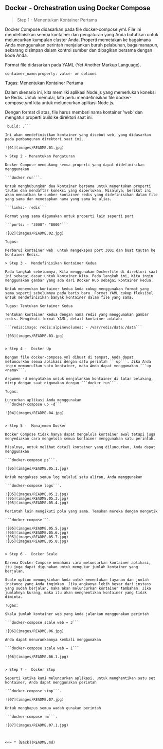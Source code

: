 ## Docker - Orchestration using Docker Compose

> Step 1 -  Menentukan Kontainer Pertama

Docker Compose didasarkan pada file docker-compose.yml. File ini mendefinisikan semua kontainer dan pengaturan yang Anda butuhkan untuk meluncurkan kumpulan cluster Anda. Properti memetakan ke bagaimana Anda menggunakan perintah menjalankan buruh pelabuhan, bagaimanapun, sekarang disimpan dalam kontrol sumber dan dibagikan bersama dengan kode Anda.

Format file didasarkan pada YAML (Yet Another Markup Language).

 ```container_name:property: value- or options```

Tugas: Menentukan Kontainer Pertama

Dalam skenario ini, kita memiliki aplikasi Node.js yang memerlukan koneksi ke Redis. Untuk memulai, kita perlu mendefinisikan file docker-compose.yml kita untuk meluncurkan aplikasi Node.js.

Dengan format di atas, file harus memberi nama kontainer 'web' dan mengatur properti build ke direktori saat ini. 

 ```web:
  build: .```

Ini akan mendefinisikan kontainer yang disebut web, yang didasarkan pada pembangunan direktori saat ini.

![01](images/README.01.jpg)

> Step 2 - Menentukan Pengaturan

Docker Compose mendukung semua properti yang dapat didefinisikan menggunakan

 ```docker run```.

Untuk menghubungkan dua kontainer bersama untuk menentukan properti tautan dan mendaftar koneksi yang diperlukan. Misalnya, berikut ini akan menautkan ke sumber kontainer redis yang didefinisikan dalam file yang sama dan menetapkan nama yang sama ke alias.

```links:- redis```

Format yang sama digunakan untuk properti lain seperti port

```ports: - "3000"- "8000"```

![02](images/README.02.jpg)

Tugas:

 Perbarui kontainer web  untuk mengekspos port 3001 dan buat tautan ke kontainer Redis.

> Step 3 -  Mendefinisikan Kontainer Kedua

Pada langkah sebelumnya, Kita menggunakan Dockerfile di direktori saat ini sebagai dasar untuk kontainer Kita. Pada langkah ini, Kita ingin menggunakan gambar yang ada dari Docker Hub sebagai kontainer kedua.

Untuk menemukan kontainer kedua Anda cukup menggunakan format yang sama seperti sebelumnya pada baris baru. Format YAML cukup fleksibel untuk mendefinisikan banyak kontainer dalam file yang sama.

Tugas: Tentukan Kontainer Kedua

Tentukan kontainer kedua dengan nama redis yang menggunakan gambar redis. Mengikuti format YAML, detail kontainer adalah:

```redis:image: redis:alpinevolumes: - /var/redis/data:/data```

![03](images/README.03.jpg)


> Step 4 -  Docker Up

Dengan file docker-compose.yml dibuat di tempat, Anda dapat meluncurkan semua aplikasi dengan satu perintah ```up```. Jika Anda ingin memunculkan satu kontainer, maka Anda dapat menggunakan ```up <nama>```.

Argumen -d menyatakan untuk menjalankan kontainer di latar belakang, mirip dengan saat digunakan dengan ```docker run```.

Tugas:

Luncurkan aplikasi Anda menggunakan 
```docker-compose up -d```

![04](images/README.04.jpg)


> Step 5 -  Manajemen Docker

Docker Compose tidak hanya dapat mengelola kontainer awal tetapi juga menyediakan cara mengelola semua kontainer menggunakan satu perintah.

Misalnya, untuk melihat detail kontainer yang diluncurkan, Anda dapat menggunakan 

```docker-compose ps```.

![05](images/README.05.1.jpg)

Untuk mengakses semua log melalui satu aliran, Anda menggunakan 

```docker-compose logs```.

![05](images/README.05.2.jpg)
![05](images/README.05.3.jpg)
![05](images/README.05.4.jpg)

Perintah lain mengikuti pola yang sama. Temukan mereka dengan mengetik 

```docker-compose```.

![05](images/README.05.5.jpg)
![05](images/README.05.6.jpg)
![05](images/README.05.7.jpg)
![05](images/README.05.8.jpg)


> Step 6 -  Docker Scale

Karena Docker Compose memahami cara meluncurkan kontainer aplikasi, itu juga dapat digunakan untuk mengukur jumlah kontainer yang berjalan.

Scale option memungkinkan Anda untuk menentukan layanan dan jumlah instance yang Anda inginkan. Jika angkanya lebih besar dari instans yang sudah berjalan, maka akan meluncurkan kontainer tambahan. Jika jumlahnya kurang, maka itu akan menghentikan kontainer yang tidak diminta.

Tugas:

Skala jumlah kontainer web yang Anda jalankan menggunakan perintah 

```docker-compose scale web = 3```

![06](images/README.06.jpg)

Anda dapat menurunkannya kembali menggunakan 

```docker-compose scale web = 1```

![06](images/README.06.1.jpg)


> Step 7 -  Docker Stop

Seperti ketika kami meluncurkan aplikasi, untuk menghentikan satu set kontainer, Anda dapat menggunakan perintah 

```docker-compose stop```.

![07](images/README.07.jpg)

Untuk menghapus semua wadah gunakan perintah 

```docker-compose rm```.

![07](images/README.07.1.jpg)



<<= * [Back](README.md)